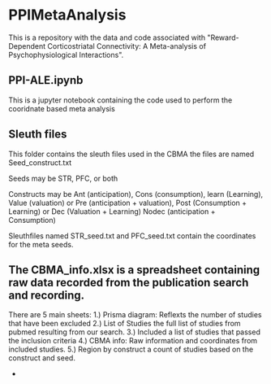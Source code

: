 # PPIMetaAnalysis
This is a repository with the data and code associated with "Reward-Dependent Corticostriatal Connectivity:
A Meta-analysis of Psychophysiological Interactions".

## PPI-ALE.ipynb
This is a jupyter notebook containing the code used to perform the cooridnate based meta analysis

## Sleuth files
This folder contains the sleuth files used in the CBMA the files are named
Seed_construct.txt

  Seeds may be STR, PFC, or both


  Constructs may be Ant (anticipation), Cons (consumption), learn (Learning), Value (valuation)
  or Pre (anticipation + valuation), Post (Consumption + Learning)
  or Dec (Valuation + Learning) Nodec (anticipation + Consumption)
  
  Sleuthfiles named STR_seed.txt and PFC_seed.txt contain the coordinates for the meta seeds.

## The CBMA_info.xlsx is a spreadsheet containing raw data recorded from the publication search and recording.
There are 5 main sheets:
1.) Prisma diagram: Reflexts the number of studies that have been excluded
2.) List of Studies the full list of studies from pubmed resulting from our search.
3.) Included a list of studies that passed the inclusion criteria
4.) CBMA info: Raw information and coordinates from included studies.
5.) Region by construct a count of studies based on the construct and seed.

  -
